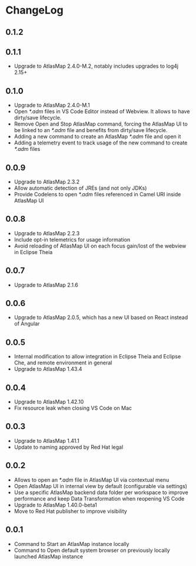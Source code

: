 # ChangeLog

## 0.1.2

## 0.1.1

- Upgrade to AtlasMap 2.4.0-M.2, notably includes upgrades to log4j 2.15+

## 0.1.0

- Upgrade to AtlasMap 2.4.0-M.1
- Open _*.adm_ files in VS Code Editor instead of Webview. It allows to have dirty/save lifecycle.
- Remove Open and Stop AtlasMap command, forcing the AtlasMap UI to be linked to an _*.adm_ file and benefits from dirty/save lifecycle.
- Adding a new command to create an AtlasMap _*.adm_ file and open it
- Adding a telemetry event to track usage of the new command to create _*.adm_ files

## 0.0.9

- Upgrade to AtlasMap 2.3.2
- Allow automatic detection of JREs (and not only JDKs)
- Provide Codelens to open _*.adm_ files referenced in Camel URI inside AtlasMap UI

## 0.0.8

- Upgrade to AtlasMap 2.2.3
- Include opt-in telemetrics for usage information
- Avoid reloading of AtlasMap UI on each focus gain/lost of the webview in Eclipse Theia

## 0.0.7

- Upgrade to AtlasMap 2.1.6

## 0.0.6

- Upgrade to AtlasMap 2.0.5, which has a new UI based on React instead of Angular

## 0.0.5

- Internal modification to allow integration in Eclipse Theia and Eclipse Che, and remote environment in general
- Upgrade to AtlasMap 1.43.4

## 0.0.4

- Upgrade to AtlasMap 1.42.10
- Fix resource leak when closing VS Code on Mac

## 0.0.3

- Upgrade to AtlasMap 1.41.1
- Update to naming approved by Red Hat legal

## 0.0.2

- Allows to open an _*.adm_ file in AtlasMap UI via contextual menu
- Open AtlasMap UI in internal view by default (configurable via settings)
- Use a specific AtlasMap backend data folder per workspace to improve performance and keep Data Transformation when reopening VS Code
- Upgrade to AtlasMap 1.40.0-beta1
- Move to Red Hat publisher to improve visibility

## 0.0.1

- Command to Start an AtlasMap instance locally
- Command to Open default system browser on previously locally launched AtlasMap instance
